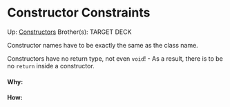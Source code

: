 # Constructor Constraints

Up: [Constructors](constructors)
Brother(s):
TARGET DECK

Constructor names have to be exactly the same as the class name.

Constructors have no return type, not even `void`!
	- As a result, there is to be no `return` inside a constructor.






































#### Why:
#### How:










